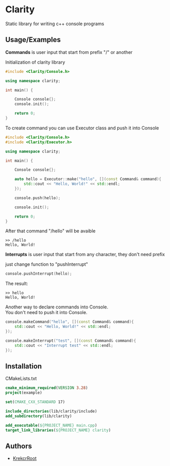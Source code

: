 
# Clarity

Static library for writing c++ console programs


## Usage/Examples

**Commands**
is user input that start from prefix "/" or another

Initialization of clarity library
```cpp
#include <Clarity/Console.h>

using namespace clarity;

int main() {

    Console console{};
    console.init();

    return 0;
}
```

To create command you can use Executor class and push it into Console

```cpp
#include <Clarity/Console.h>
#include <Clarity/Executor.h>

using namespace clarity;

int main() {

    Console console{};

    auto hello = Executor::make("hello", [](const Command& command){
        std::cout << "Hello, World!" << std::endl;
    });

    console.push(hello);

    console.init();

    return 0;
}

```

After that command "/hello" will be avaible

```
>> /hello
Hello, World!
```

**Interrupts** is user input that start from any character, they don't need prefix

just change function to "pushInterrupt"
```cpp 
console.pushInterrupt(hello);
```
The result:
```
>> hello
Hello, World!
```

Another way to declare commands into Console.\
You don't need to push it into Console.

```cpp
console.makeCommand("hello", [](const Command& command){
    std::cout << "Hello, World!" << std::endl;
});

console.makeInterrupt("test", [](const Command& command){
    std::cout << "Interrupt test" << std::endl;
});
```
## Installation

CMakeLists.txt
```CMake
cmake_minimum_required(VERSION 3.28)
project(example)

set(CMAKE_CXX_STANDARD 17)

include_directories(lib/clarity/include)
add_subdirectory(lib/clarity)

add_executable(${PROJECT_NAME} main.cpp)
target_link_libraries(${PROJECT_NAME} clarity)
```
## Authors

- [KrekcrRoot](https://github.com/KrekcrRoot)

